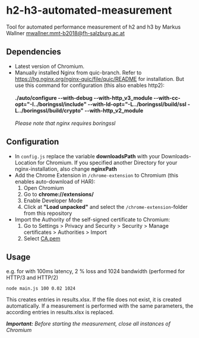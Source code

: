 # h2-h3-automated-measurement
Tool for automated performance measurement of h2 and h3 by Markus Wallner <mwallner.mmt-b2018@fh-salzburg.ac.at>

## Dependencies
* Latest version of Chromium.
* Manually installed Nginx from quic-branch. Refer to https://hg.nginx.org/nginx-quic/file/quic/README for installation. But use this command for configuration (this also enables http2):<br/><br/>
  __./auto/configure --with-debug --with-http_v3_module --with-cc-opt="-I../boringssl/include" --with-ld-opt="-L../boringssl/build/ssl -L../boringssl/build/crypto" --with-http_v2_module__ <br/><br/>_Please note that nginx requires boringssl_

## Configuration
* In ``config.js`` replace the variable __downloadsPath__ with your Downloads-Location for Chromium. If you specified another Directory for your nginx-installation, also change __nginxPath__
* Add the Chrome Extension in ``/chrome-extension`` to Chromium (this enables auto-download of HAR):
  1. Open Chromium
  2. Go to __chrome://extensions/__
  3. Enable Developer Mode
  4. Click at __"Load unpacked"__ and select the ``/chrome-extension``-folder from this repository
* Import the Authority of the self-signed certificate to Chromium:
  1. Go to Settings > Privacy and Security > Security > Manage certificates > Authorities > Import
  2. Select  [CA.pem](./ssl/CA.pem)

## Usage
e.g. for with 100ms latency, 2 % loss and 1024 bandwidth (performed for HTTP/3 and HTTP/2)

``node main.js 100 0.02 1024``

This creates entries in results.xlsx. If the file does not exist, it is created automatically. If a measurement is performed with the same parameters, the according entries in results.xlsx is replaced.

___Important:__ Before starting the measurement, close all instances of Chromium_